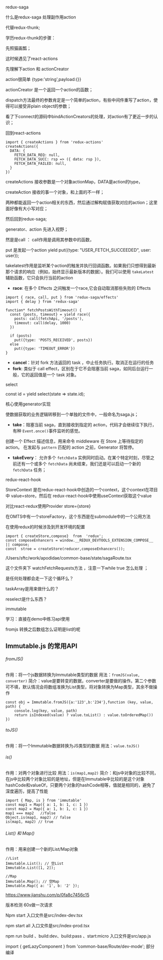 redux-saga

什么是redux-saga 处理副作用action

代替redux-thunk;



学历redux-thunk的步骤：

先照猫画瓢；

这时候遇见了react-actions



先理解下action 和 actionCreator

action很简单 {type:'string',payload:{}}

actionCreator  是一个返回一个action的函数；

dispatch方法最终的参数肯定是一个简单的action，有些中间件重写了action，使得可以接受非plain object的参数；



看了下connect的源码中bindActionCreators的处理，对action有了更近一步的认识；

回到react-actions

```
import { createActions } from 'redux-actions'
createActions({
  DATA: {
    FETCH_DATA_REQ: null,
    FETCH_DATA_SUCC: rsp => ({ data: rsp }),
    FETCH_DATA_FAILED: null,
  }
})

```

createActions 接收参数是一个对象actionMap，DATA是action的type，

createAction 接收的事一个对象，和上面的不一样；

两种都能返回一个action相关的东西，然后通过解构赋值获取对应的action；这里面好像有大小写对应；



然后回到redux-saga;

generator、action 先进入视野；

然是是call ： call作用是调用其参数中的函数，

put 是发起一个action   yield put({type: "USER_FETCH_SUCCEEDED", user: user}); 

takelatest作用是监听某个action的触发并执行回调函数。如果我们只想得到最新那个请求的响应（例如，始终显示最新版本的数据）。我们可以使用 `takeLatest` 辅助函数，它只会执行当前的action



- **race**: 在多个 Effects 之间触发一个race,它会自动取消那些失败的 Effects

```
import { race, call, put } from 'redux-saga/effects'
import { delay } from 'redux-saga'

function* fetchPostsWithTimeout() {
  const {posts, timeout} = yield race({
    posts: call(fetchApi, '/posts'),
    timeout: call(delay, 1000)
  })

  if (posts)
    put({type: 'POSTS_RECEIVED', posts})
  else
    put({type: 'TIMEOUT_ERROR'})
}
```

- **cancel**：针对 fork 方法返回的 task ，中止任务执行。取消正在运行的任务
- **fork**: 类似于 call effect，区别在于它不会阻塞当前 saga，如同后台运行一般，它的返回值是一个 task 对象。

select

const id = yield select(state => state.id);

核心使用generator实现

使数据获取的业务逻辑转移到一个单独的文件中，一般命名为saga.js；

- **take**：阻塞当前 saga，直到接收到指定的 action，代码才会继续往下执行，有种 `Event.once()`事件监听的感觉。

创建一个 Effect 描述信息，用来命令 middleware 在 Store 上等待指定的 action。 在发起与 `pattern` 匹配的 action 之前，Generator 将暂停。

- **takeEvery**： 允许多个 `fetchData` 实例同时启动。在某个特定时刻，尽管之前还有一个或多个 `fetchData` 尚未结束，我们还是可以启动一个新的 `fetchData` 任务；





redux-react-hook

StoreContext 是在redux-react-hook中创造的一个context，这个context在项目中 value=store，然后在 redux-react-hook中使用useContext获取这个value

对比react-redux使用Provider store={store}



在OMTS中有一个storeFactory，这个东西是在submodule中的一个公用方法



在使用redux的时候涉及到开发环境的配置

```
import { createStore,compose}  from  'redux';
const composeEnhancers = window.__REDUX_DEVTOOLS_EXTENSION_COMPOSE__ || compose;
const  stroe = createStore(reducer,composeEnhancers());
```



/Users/sftc/work/apodidae/common-base/state/sagaRoute.tsx

这个文件夹下 watchFetchRequests方法  ，注意一下while true  怎么处理  ；

是任何处理都会走一下这个循环么？

taskArray是用来做什么的？





reselect是什么东西？





immutable

学习：直接在demo中练习api使用

fromjs 转换之后数组怎么证明是list的呢

## Immutable.js 的常用API

###### fromJS()

作用：将一个js数据转换为Immutable类型的数据
 用法：`fromJS(value, converter)`
 简介：value是要转变的数据，converter是要做的操作。第二个参数可不填，默认情况会将数组准换为List类型，将对象转换为Map类型，其余不做操作

```
const obj = Immutable.fromJS({a:'123',b:'234'},function (key, value, path) {
	console.log(key, value, path)
	return isIndexed(value) ? value.toList() : value.toOrderedMap())
})
```

###### toJS()

作用：将一个Immutable数据转换为JS类型的数据
用法：`value.toJS()`

###### is()

作用：对两个对象进行比较
 用法：`is(map1,map2)`
 简介：和js中对象的比较不同，在js中比较两个对象比较的是地址，但是在Immutable中比较的是这个对象hashCode和valueOf，只要两个对象的hashCode相等，值就是相同的，避免了深度遍历，提高了性能

```
import { Map, is } from 'immutable'
const map1 = Map({ a: 1, b: 1, c: 1 })
const map2 = Map({ a: 1, b: 1, c: 1 })
map1 === map2   //false
Object.is(map1, map2) // false
is(map1, map2) // true
```

###### List() 和 Map()

作用：用来创建一个新的List/Map对象

```
//List
Immutable.List(); // 空List
Immutable.List([1, 2]);

//Map
Immutable.Map(); // 空Map
Immutable.Map({ a: '1', b: '2' });
```

https://www.jianshu.com/p/0fa8c7456c15





版本检测 60s做一次请求



Npm start 入口文件是src/index-dev.tsx

npm start all  入口文件是src/index-prod.tsx



npm run build 、build:dev、build:pass 、start:micro  入口文件是src/app.js



import { getLazyComponent } from 'common-base/Route/dev-mode'; 部分编译